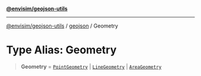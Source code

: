 [**@envisim/geojson-utils**](../../README.md)

---

[@envisim/geojson-utils]() / [geojson](../README.md) / Geometry

# Type Alias: Geometry

> **Geometry** = [`PointGeometry`](PointGeometry.md) \| [`LineGeometry`](LineGeometry.md) \| [`AreaGeometry`](AreaGeometry.md)
